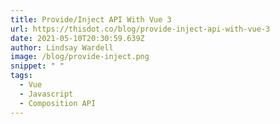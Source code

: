 ```yaml
---
title: Provide/Inject API With Vue 3
url: https://thisdot.co/blog/provide-inject-api-with-vue-3
date: 2021-05-10T20:30:59.639Z
author: Lindsay Wardell
image: /blog/provide-inject.png
snippet: " "
tags:
  - Vue
  - Javascript
  - Composition API
---
```

